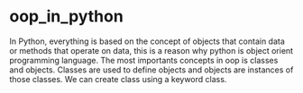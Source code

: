 # oop_in_python
In Python, everything is based on the concept of objects that contain data or methods that operate on data, this is a reason why python is object orient programming language. 
The most importants concepts in oop is classes and objects.
Classes are used to define objects and objects are instances of those classes.
We can create class using a keyword class.
